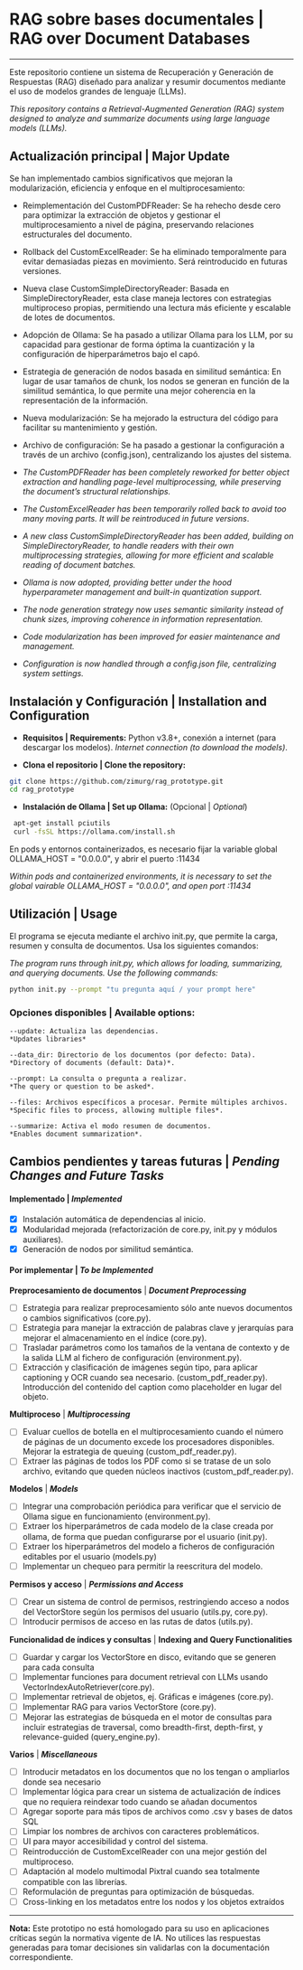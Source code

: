 # RAG sobre bases documentales | RAG over Document Databases
----

Este repositorio contiene un sistema de Recuperación y Generación de Respuestas (RAG) diseñado para analizar y resumir documentos mediante el uso de modelos grandes de lenguaje (LLMs).

*This repository contains a Retrieval-Augmented Generation (RAG) system designed to analyze and summarize documents using large language models (LLMs).*

## Actualización principal | Major Update

Se han implementado cambios significativos que mejoran la modularización, eficiencia y enfoque en el multiprocesamiento:

 - Reimplementación del CustomPDFReader: Se ha rehecho desde cero para optimizar la extracción de objetos y gestionar el multiprocesamiento a nivel de página, preservando relaciones estructurales del documento.
 - Rollback del CustomExcelReader: Se ha eliminado temporalmente para evitar demasiadas piezas en movimiento. Será reintroducido en futuras versiones.
 - Nueva clase CustomSimpleDirectoryReader: Basada en SimpleDirectoryReader, esta clase maneja lectores con estrategias multiproceso propias, permitiendo una lectura más eficiente y escalable de lotes de documentos.
 - Adopción de Ollama: Se ha pasado a utilizar Ollama para los LLM, por su capacidad para gestionar de forma óptima la cuantización y la configuración de hiperparámetros bajo el capó.
 - Estrategia de generación de nodos basada en similitud semántica: En lugar de usar tamaños de chunk, los nodos se generan en función de la similitud semántica, lo que permite una mejor coherencia en la representación de la información.
 - Nueva modularización: Se ha mejorado la estructura del código para facilitar su mantenimiento y gestión.
 - Archivo de configuración: Se ha pasado a gestionar la configuración a través de un archivo (config.json), centralizando los ajustes del sistema.

 - *The CustomPDFReader has been completely reworked for better object extraction and handling page-level multiprocessing, while preserving the document’s structural relationships.*
 - *The CustomExcelReader has been temporarily rolled back to avoid too many moving parts. It will be reintroduced in future versions*.
 - *A new class CustomSimpleDirectoryReader has been added, building on SimpleDirectoryReader, to handle readers with their own multiprocessing strategies, allowing for more efficient and scalable reading of document batches.*
 - *Ollama is now adopted, providing better under the hood hyperparameter management and built-in quantization support.*
 - *The node generation strategy now uses semantic similarity instead of chunk sizes, improving coherence in information representation.*
 - *Code modularization has been improved for easier maintenance and management.*
 - *Configuration is now handled through a config.json file, centralizing system settings.*

## Instalación y Configuración | Installation and Configuration

 - **Requisitos | Requirements:** Python v3.8+, conexión a internet (para descargar los modelos). *Internet connection (to download the models)*.

 - **Clona el repositorio | Clone the repository:**

  ```bash
  git clone https://github.com/zimurg/rag_prototype.git
  cd rag_prototype
  ```
 - **Instalación de Ollama | Set up Ollama:** (Opcional | *Optional*)

 ```bash
  apt-get install pciutils
  curl -fsSL https://ollama.com/install.sh
  ```

En pods y entornos containerizados, es necesario fijar la variable global OLLAMA_HOST = "0.0.0.0", y abrir el puerto :11434

*Within pods and containerized environments, it is necessary to set the global vairable OLLAMA_HOST  = "0.0.0.0", and open port :11434*

## Utilización | Usage

El programa se ejecuta mediante el archivo init.py, que permite la carga, resumen y consulta de documentos. Usa los siguientes comandos:

*The program runs through init.py, which allows for loading, summarizing, and querying documents. Use the following commands:*

  ```bash
  python init.py --prompt "tu pregunta aquí / your prompt here"

  ```
### Opciones disponibles | Available options:

    --update: Actualiza las dependencias.
    *Updates libraries*

    --data_dir: Directorio de los documentos (por defecto: Data).
    *Directory of documents (default: Data)*.

    --prompt: La consulta o pregunta a realizar.
    *The query or question to be asked*.

    --files: Archivos específicos a procesar. Permite múltiples archivos.
    *Specific files to process, allowing multiple files*.

    --summarize: Activa el modo resumen de documentos.
    *Enables document summarization*.

## Cambios pendientes y tareas futuras | *Pending Changes and Future Tasks*
#### Implementado | *Implemented*

 - [x] Instalación automática de dependencias al inicio.
 - [x] Modularidad mejorada (refactorización de core.py, init.py y módulos auxiliares).
 - [x] Generación de nodos por similitud semántica.

#### Por implementar | *To be Implemented*

**Preprocesamiento de documentos** | ***Document Preprocessing***

 - [ ] Estrategia para realizar preprocesamiento sólo ante nuevos documentos o cambios significativos (core.py).
 - [ ] Estrategia para manejar la extracción de palabras clave y jerarquías para mejorar el almacenamiento en el índice​ (core.py).
 - [ ] Trasladar parámetros como los tamaños de la ventana de contexto y de la salida LLM al fichero de configuración​ (environment.py).
 - [ ] Extracción y clasificación de imágenes según tipo, para aplicar captioning y OCR cuando sea necesario​. (custom_pdf_reader.py). Introducción del contenido del caption como placeholder en lugar del objeto.

**Multiproceso** | ***Multiprocessing***

 - [ ] Evaluar cuellos de botella en el multiprocesamiento cuando el número de páginas de un documento excede los procesadores disponibles. Mejorar la estrategia de queuing (custom_pdf_reader.py)​.
 - [ ] Extraer las páginas de todos los PDF como si se tratase de un solo archivo, evitando que queden núcleos inactivos (custom_pdf_reader.py).

**Modelos** | ***Models***

 - [ ] Integrar una comprobación periódica para verificar que el servicio de Ollama sigue en funcionamiento (environment.py)​.
 - [ ] Extraer los hiperparámetros de cada modelo de la clase creada por ollama, de forma que puedan configurarse por el usuario (init.py).
 - [ ] Extraer los hiperparámetros del modelo a ficheros de configuración editables por el usuario (models.py)​
 - [ ] Implementar un chequeo para permitir la reescritura del modelo​.

**Permisos y acceso** | ***Permissions and Access***

 - [ ] Crear un sistema de control de permisos, restringiendo acceso a nodos del VectorStore según los permisos del usuario ​​(utils.py, core.py).
 - [ ] Introducir permisos de acceso en las rutas de datos (utils.py)​.

**Funcionalidad de índices y consultas** | **Indexing and Query Functionalities**

 - [ ] Guardar y cargar los VectorStore en disco, evitando que se generen para cada consulta
 - [ ] Implementar funciones para document retrieval con LLMs usando VectorIndexAutoRetriever​ (core.py).
 - [ ] Implementar retrieval de objetos, ej. Gráficas e imágenes (core.py).
 - [ ] Implementar RAG para varios VectorStore (core.py).
 - [ ] Mejorar las estrategias de búsqueda en el motor de consultas para incluir estrategias de traversal, como breadth-first, depth-first, y relevance-guided (query_engine.py)​.

**Varios** | ***Miscellaneous***

 - [ ] Introducir metadatos en los documentos que no los tengan o ampliarlos donde sea necesario​
 - [ ] Implementar lógica para crear un sistema de actualización de índices que no requiera reindexar todo cuando se añadan documentos​
 - [ ] Agregar soporte para más tipos de archivos como .csv y bases de datos SQL​
 - [ ] Limpiar los nombres de archivos con caracteres problemáticos​.
 - [ ] UI para mayor accesibilidad y control del sistema.
 - [ ] Reintroducción de CustomExcelReader con una mejor gestión del multiproceso.
 - [ ] Adaptación al modelo multimodal Pixtral cuando sea totalmente compatible con las librerías.
 - [ ] Reformulación de preguntas para optimización de búsquedas.
 - [ ] Cross-linking en los metadatos entre los nodos y los objetos extraídos

----

**Nota:** Este prototipo no está homologado para su uso en aplicaciones críticas según la normativa vigente de IA. No utilices las respuestas generadas para tomar decisiones sin validarlas con la documentación correspondiente.
